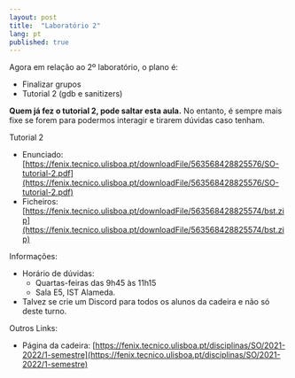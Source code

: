```yaml
---
layout: post
title:  "Laboratório 2"
lang: pt
published: true
---
```


Agora em relação ao 2º laboratório, o plano é:
- Finalizar grupos
- Tutorial 2 (gdb e sanitizers)

**Quem já fez o tutorial 2, pode saltar esta aula.** No entanto, é sempre mais fixe se forem para podermos interagir e tirarem dúvidas caso tenham.

Tutorial 2
- Enunciado: [https://fenix.tecnico.ulisboa.pt/downloadFile/563568428825576/SO-tutorial-2.pdf](https://fenix.tecnico.ulisboa.pt/downloadFile/563568428825576/SO-tutorial-2.pdf)
- Ficheiros: [https://fenix.tecnico.ulisboa.pt/downloadFile/563568428825574/bst.zip](https://fenix.tecnico.ulisboa.pt/downloadFile/563568428825574/bst.zip)

Informações:
- Horário de dúvidas:
	- Quartas-feiras das 9h45 às 11h15
	- Sala E5, IST Alameda.
- Talvez se crie um Discord para todos os alunos da cadeira e não só deste turno.

Outros Links:
- Página da cadeira: [https://fenix.tecnico.ulisboa.pt/disciplinas/SO/2021-2022/1-semestre](https://fenix.tecnico.ulisboa.pt/disciplinas/SO/2021-2022/1-semestre)
